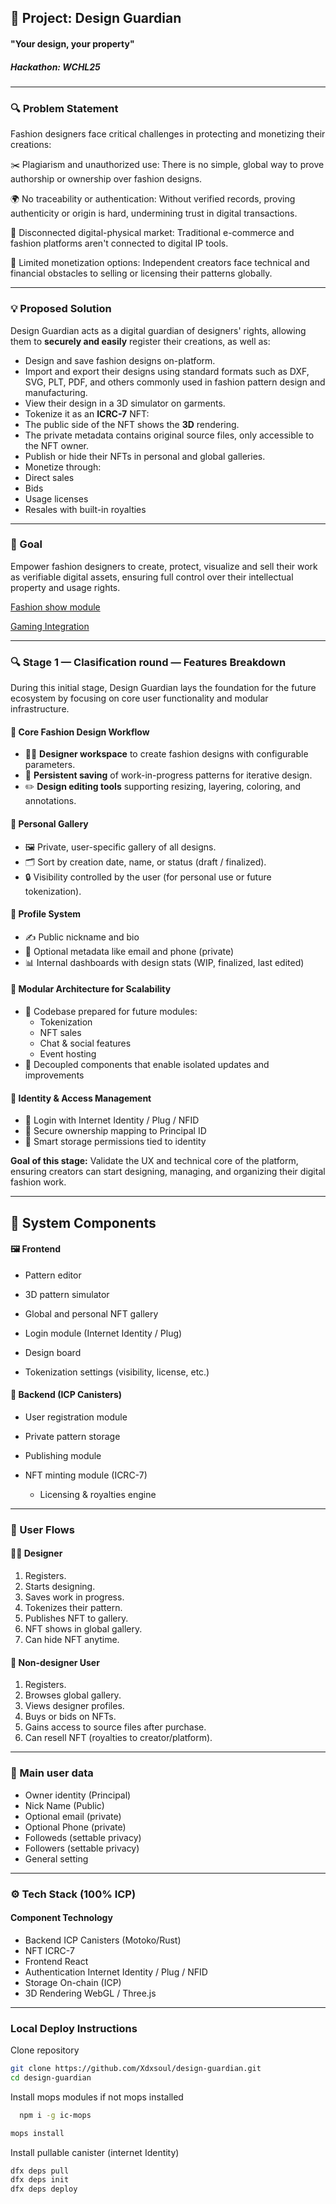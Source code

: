 ## 🧵 Project: Design Guardian
#### "Your design, your property"
##### Hackathon: WCHL25 
---

### 🔍 Problem Statement
Fashion designers face critical challenges in protecting and monetizing their creations:

✂️ Plagiarism and unauthorized use: There is no simple, global way to prove authorship or ownership over fashion designs.

🌍 No traceability or authentication: Without verified records, proving authenticity or origin is hard, undermining trust in digital transactions.

🧵 Disconnected digital-physical market: Traditional e-commerce and fashion platforms aren't connected to digital IP tools.

💸 Limited monetization options: Independent creators face technical and financial obstacles to selling or licensing their patterns globally.

---


### 💡 Proposed Solution
Design Guardian acts as a digital guardian of designers' rights, allowing them to **securely and easily** register their creations, as well as:

+ Design and save fashion designs on-platform.
+ Import and export their designs using standard formats such as DXF, SVG, PLT, PDF, and others commonly used in fashion pattern design and manufacturing.
+ View their design in a 3D simulator on garments.
+ Tokenize it as an **ICRC-7** NFT:
+ The public side of the NFT shows the **3D** rendering.
+ The private metadata contains original source files, only accessible to the NFT owner.
+ Publish or hide their NFTs in personal and global galleries.
+ Monetize through:
+ Direct sales
+ Bids
+ Usage licenses
+ Resales with built-in royalties

---

### 🎯 Goal
Empower fashion designers to create, protect, visualize and sell their work as verifiable digital assets, ensuring full control over their intellectual property and usage rights.

[Fashion show module](./goals/fashion_show.md)

[Gaming Integration](./goals/Gaming_Platform_Integration_Module.md)

---

### 🔍 Stage 1 — Clasification round — Features Breakdown

During this initial stage, Design Guardian lays the foundation for the future ecosystem by focusing on core user functionality and modular infrastructure.

#### 🧵 Core Fashion Design Workflow
- 👩‍🎨 **Designer workspace** to create fashion designs with configurable parameters.
- 💾 **Persistent saving** of work-in-progress patterns for iterative design.
- ✏️ **Design editing tools** supporting resizing, layering, coloring, and annotations.

#### 🎨 Personal Gallery
- 🖼️ Private, user-specific gallery of all designs.
- 🗂️ Sort by creation date, name, or status (draft / finalized).
- 🔒 Visibility controlled by the user (for personal use or future tokenization).

#### 👤 Profile System
- ✍️ Public nickname and bio
- 🧩 Optional metadata like email and phone (private)
- 📊 Internal dashboards with design stats (WIP, finalized, last edited)

#### 🧱 Modular Architecture for Scalability
- 🧠 Codebase prepared for future modules:
  - Tokenization
  - NFT sales
  - Chat & social features
  - Event hosting
- 🔁 Decoupled components that enable isolated updates and improvements

#### 🔐 Identity & Access Management
- 🛂 Login with Internet Identity / Plug / NFID
- 🔐 Secure ownership mapping to Principal ID
- 🧾 Smart storage permissions tied to identity

**Goal of this stage:** Validate the UX and technical core of the platform, ensuring creators can start designing, managing, and organizing their digital fashion work.

---

## 🧩 System Components
#### 🖼️ Frontend
+ Pattern editor

+ 3D pattern simulator

+ Global and personal NFT gallery

+ Login module (Internet Identity / Plug)

+ Design board

+ Tokenization settings (visibility, license, etc.)

#### 🔐 Backend (ICP Canisters)
+ User registration module

+ Private pattern storage

+ Publishing module

+ NFT minting module (ICRC-7)

  + Licensing & royalties engine

---

### 🔄 User Flows
#### 👩‍🎨 Designer
1. Registers.
2. Starts designing.
3. Saves work in progress.
4. Tokenizes their pattern.
5. Publishes NFT to gallery.
6. NFT shows in global gallery.
7. Can hide NFT anytime.

#### 🧍 Non-designer User
1. Registers.
2. Browses global gallery.
3. Views designer profiles.
4. Buys or bids on NFTs.
5. Gains access to source files after purchase.
6. Can resell NFT (royalties to creator/platform).

---

### 🧬 Main user data
+ Owner identity (Principal)
+ Nick Name (Public)
+ Optional email (private)
+ Optional Phone (private)
+ Followeds (settable privacy)
+ Followers (settable privacy)
+ General setting

---

### ⚙️ Tech Stack (100% ICP)
#### Component	Technology
+ Backend	ICP Canisters (Motoko/Rust)
+ NFT	ICRC-7
+ Frontend	React
+ Authentication	Internet Identity / Plug / NFID
+ Storage	On-chain (ICP)
+ 3D Rendering	WebGL / Three.js

___

### Local Deploy Instructions
Clone repository
``` sh
git clone https://github.com/Xdxsoul/design-guardian.git
cd design-guardian
```
Install mops modules
if not mops installed
```sh
  npm i -g ic-mops
```
```sh
mops install
```
Install pullable canister (internet Identity)

```sh
dfx deps pull
dfx deps init
dfx deps deploy
```

